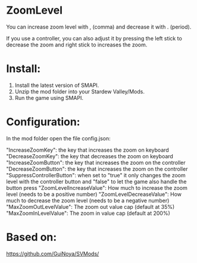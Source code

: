 # ZoomLevel
You can increase zoom level with , (comma) and decrease it with . (period).

If you use a controller, you can also adjust it by pressing the  left stick to decrease the zoom and right stick to increases the zoom.

# Install:

1. Install the latest version of SMAPI.
2. Unzip the mod folder into your Stardew Valley/Mods.
3. Run the game using SMAPI.

# Configuration:

In the mod folder open the file config.json:

  "IncreaseZoomKey": the key that increases the zoom on keyboard
  "DecreaseZoomKey": the key that decreases the zoom on keyboard
  "IncreaseZoomButton": the key that increases the zoom on the controller
  "DecreaseZoomButton": the key that increases the zoom on the controller
  "SuppressControllerButton": when set to "true" it only changes the zoom level with the controller button and "false" to let the game also handle the button press
  "ZoomLevelIncreaseValue": How much to increase the zoom level (needs to be a positive number)
  "ZoomLevelDecreaseValue": How much to decrease the zoom level (needs to be a negative number)
  "MaxZoomOutLevelValue": The zoom out value cap (default at 35%)
  "MaxZoomInLevelValue": The zoom in value cap (default at 200%)

# Based on: 
https://github.com/GuiNoya/SVMods/
